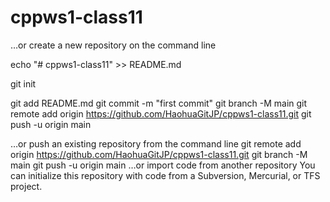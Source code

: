 # cppws1-class11

…or create a new repository on the command line

echo "# cppws1-class11" >> README.md

git init

git add README.md
git commit -m "first commit"
git branch -M main
git remote add origin https://github.com/HaohuaGitJP/cppws1-class11.git
git push -u origin main
                
…or push an existing repository from the command line
git remote add origin https://github.com/HaohuaGitJP/cppws1-class11.git
git branch -M main
git push -u origin main
…or import code from another repository
You can initialize this repository with code from a Subversion, Mercurial, or TFS project.
